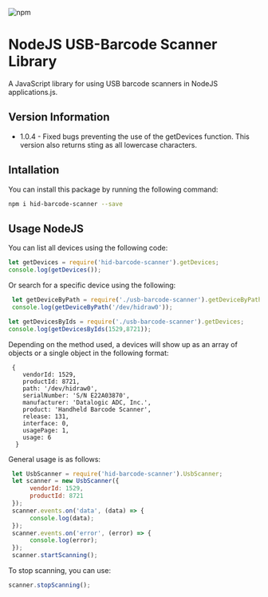 ![npm](https://img.shields.io/npm/v/hid-barcode-scanner?color=blue)
# NodeJS USB-Barcode Scanner Library
A JavaScript library for using USB barcode scanners in NodeJS applications.js.

## Version Information
+ 1.0.4 - Fixed bugs preventing the use of the getDevices function. This version also returns sting as all lowercase characters.


## Intallation
You can install this package by running the following command:
```bash
npm i hid-barcode-scanner --save
```

## Usage NodeJS
You can list all devices using the following code:
``` javascript
let getDevices = require('hid-barcode-scanner').getDevices;
console.log(getDevices());

```
Or search for a specific device using the following:
```javascript
 let getDeviceByPath = require('./usb-barcode-scanner').getDeviceByPath;
 console.log(getDeviceByPath('/dev/hidraw0'));

let getDevicesByIds = require('./usb-barcode-scanner').getDevices;
console.log(getDevicesByIds(1529,8721));
```
Depending on the method used, a devices will show up as an array of objects or a single object in the following format:
``` text
 {
    vendorId: 1529,
    productId: 8721,
    path: '/dev/hidraw0',
    serialNumber: 'S/N E22A03870',
    manufacturer: 'Datalogic ADC, Inc.',
    product: 'Handheld Barcode Scanner',
    release: 131,
    interface: 0,
    usagePage: 1,
    usage: 6
  }

```
General usage is as follows:
```javascript
 let UsbScanner = require('hid-barcode-scanner').UsbScanner;
 let scanner = new UsbScanner({
      vendorId: 1529,
      productId: 8721
 });
 scanner.events.on('data', (data) => {
      console.log(data);
 });
 scanner.events.on('error', (error) => {
      console.log(error);
 });
 scanner.startScanning();
```

To stop scanning, you can use:
```javascript
scanner.stopScanning();
```